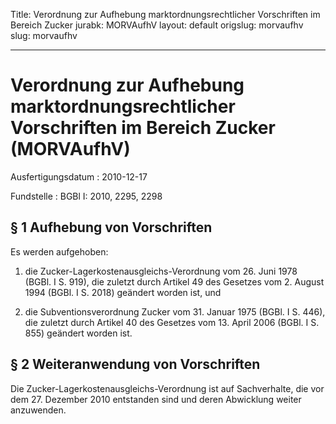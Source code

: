 Title: Verordnung zur Aufhebung marktordnungsrechtlicher Vorschriften im Bereich Zucker
jurabk: MORVAufhV
layout: default
origslug: morvaufhv
slug: morvaufhv

---

# Verordnung zur Aufhebung marktordnungsrechtlicher Vorschriften im Bereich Zucker (MORVAufhV)

Ausfertigungsdatum
:   2010-12-17

Fundstelle
:   BGBl I: 2010, 2295, 2298


## § 1 Aufhebung von Vorschriften

Es werden aufgehoben:

1.  die Zucker-Lagerkostenausgleichs-Verordnung vom 26. Juni 1978 (BGBl. I
    S. 919), die zuletzt durch Artikel 49 des Gesetzes vom 2. August 1994
    (BGBl. I S. 2018) geändert worden ist, und


2.  die Subventionsverordnung Zucker vom 31. Januar 1975 (BGBl. I S. 446),
    die zuletzt durch Artikel 40 des Gesetzes vom 13. April 2006 (BGBl. I
    S. 855) geändert worden ist.





## § 2 Weiteranwendung von Vorschriften

Die Zucker-Lagerkostenausgleichs-Verordnung ist auf Sachverhalte, die
vor dem 27. Dezember 2010 entstanden sind und deren Abwicklung weiter
anzuwenden.

